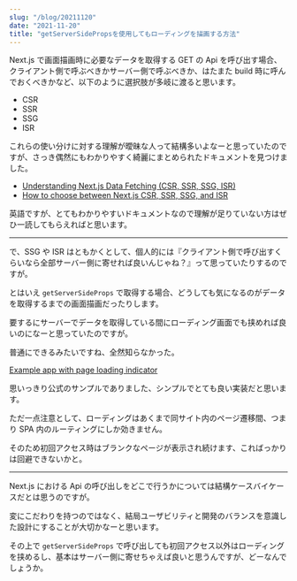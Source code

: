```yaml
---
slug: "/blog/20211120"
date: "2021-11-20"
title: "getServerSidePropsを使用してもローディングを描画する方法"
---
```


Next.js で画面描画時に必要なデータを取得する GET の Api を呼び出す場合、クライアント側で呼ぶべきかサーバー側で呼ぶべきか、はたまた build 時に呼んでおくべきかなど、以下のように選択肢が多岐に渡ると思います。

- CSR
- SSR
- SSG
- ISR

これらの使い分けに対する理解が曖昧な人って結構多いよなーと思っていたのですが、さっき偶然にもわかりやすく綺麗にまとめられたドキュメントを見つけました。

- [Understanding Next.js Data Fetching (CSR, SSR, SSG, ISR)](https://theodorusclarence.com/blog/nextjs-fetch-method)
- [How to choose between Next.js CSR, SSR, SSG, and ISR](https://theodorusclarence.com/blog/nextjs-fetch-usecase)

英語ですが、とてもわかりやすいドキュメントなので理解が足りていない方はぜひ一読してもらえればと思います。

---

で、SSG や ISR はともかくとして、個人的には『クライアント側で呼び出すくらいなら全部サーバー側に寄せれば良いんじゃね？』って思っていたりするのですが。

とはいえ `getServerSideProps` で取得する場合、どうしても気になるのがデータを取得するまでの画面描画だったりします。

要するにサーバーでデータを取得している間にローディング画面でも挟めれば良いのになーと思っていたのですが。

普通にできるみたいですね、全然知らなかった。

[Example app with page loading indicator](https://github.com/vercel/next.js/tree/canary/examples/with-loading)

思いっきり公式のサンプルでありました、シンプルでとても良い実装だと思います。

ただ一点注意として、ローディングはあくまで同サイト内のページ遷移間、つまり SPA 内のルーティングにしか効きません。

そのため初回アクセス時はブランクなページが表示され続けます、こればっかりは回避できないかと。

---

Next.js における Api の呼び出しをどこで行うかについては結構ケースバイケースだとは思うのですが。

変にこだわりを持つのではなく、結局ユーザビリティと開発のバランスを意識した設計にすることが大切かなーと思います。

その上で `getServerSideProps` で呼び出しても初回アクセス以外はローディングを挟めるし、基本はサーバー側に寄せちゃえば良いと思うんですが、どーなんでしょうか。
